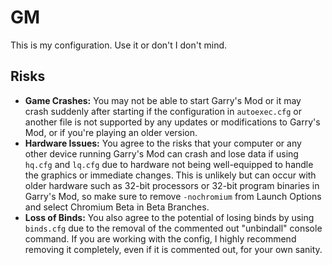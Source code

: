 # GM
 This is my configuration. Use it or don't I don't mind.

## Risks
- **Game Crashes:** You may not be able to start Garry's Mod or it may crash suddenly after starting if the configuration in `autoexec.cfg` or another file is not supported by any updates or modifications to Garry's Mod, or if you're playing an older version.
- **Hardware Issues:** You agree to the risks that your computer or any other device running Garry's Mod can crash and lose data if using `hq.cfg` and `lq.cfg` due to hardware not being well-equipped to handle the graphics or immediate changes. This is unlikely but can occur with older hardware such as 32-bit processors or 32-bit program binaries in Garry's Mod, so make sure to remove `-nochromium` from Launch Options and select Chromium Beta in Beta Branches.
- **Loss of Binds:** You also agree to the potential of losing binds by using `binds.cfg` due to the removal of the commented out "unbindall" console command. If you are working with the config, I highly recommend removing it completely, even if it is commented out, for your own sanity.
